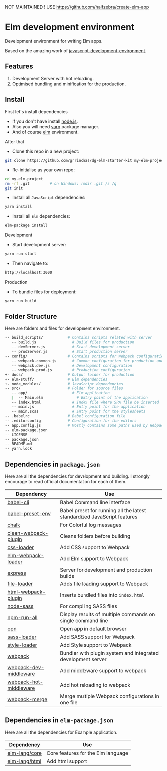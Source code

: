 
 NOT MAINTAINED ! USE https://github.com/halfzebra/create-elm-app

# Elm development environment

Development environment for writing Elm apps.

Based on the amazing work of [javascript-development-environment](https://github.com/coryhouse/javascript-development-environment).


## Features

1. Development Server with hot reloading.
2. Optimised bundling and minification for the production.


## Install

First let's install dependencies

* If you don't have install [node.js](https://nodejs.org/en/).
* Also you will need [yarn](https://yarnpkg.com/en/) package manager.
* And of course [elm](http://elm-lang.org/) environment.

After that

* Clone this repo in a new project:
```bash
git clone https://github.com/grrinchas/dg-elm-starter-kit my-elm-project
```

* Re-initialise as your own repo:
```bash
cd my-elm-project
rm -rf .git         # on Windows: rmdir .git /s /q
git init
```

* Install all `JavaScript` dependencies:
```bash
yarn install
```

* Install all `Elm` dependencies:
```bash
elm-package install
```

Development

* Start development server:
```bash
yarn run start
```
* Then navigate to:
```bash
http://localhost:3000
```

Production

* To bundle files for deployment:
```bash
yarn run build
```

## Folder Structure

Here are folders and files for development environment.

```bash
-- build_scripts/           # Contains scripts related with server
   -- build.js                # Build files for production
   -- devServer.js            # Start development server
   -- prodServer.js           # Start production server
-- config/                  # Contains scripts for Webpack configuration
   -- webpack.common.js       # Common configuration for production and development
   -- webpack.dev.js          # Development configuration
   -- webpack.prod.js         # Production configuration
+- docs/                    # Output folder for production
+- elm-stuff/               # Elm dependencies
+- node_modules/            # JavaScript dependencies
-- src/                     # Folder for source files
   -- app/                    # Elm application
   |  -- Main.elm               # Entry point of the application
   -- index.html              # Index file where SPA file be inserted
   -- main.js                 # Entry point for the application
   -- main.scss               # Entry point for the stylesheets
-- .babelrc                 # Babel configuration file
-- .editorconfig            # Configuration for the editors
-- app.config.js            # Mostly contains some paths used by Webpack
-- elm-package.json
-- LICENSE
-- package.json
-- README.md
-- yarn.lock
```

## Dependencies in `package.json`

Here are all the dependencies for development and building. I strongly encourage to read official documentation for each of them.

| **Dependency**                                                                             | **Use**                                                                         |
| -------------------------------------------------------------------------------------------|---------------------------------------------------------------------------------|
| [babel-cli](https://babeljs.io/docs/usage/cli/)                                            | Babel Command line interface                                                    |
| [babel-preset-env](https://www.npmjs.com/package/babel-preset-env)                         | Babel preset for running all the latest standardized JavaScript features        |
| [chalk](https://www.npmjs.com/package/chalk)                                               | For Colorful log messages                                                       |
| [clean-webpack-plugin](https://www.npmjs.com/package/clean-webpack-plugin)                 | Cleans folders before building                                                  |
| [css-loader](https://www.npmjs.com/package/css-loader)                                     | Add CSS support to Webpack                                                      |
| [elm-webpack-loader](https://www.npmjs.com/package/elm-webpack-loader)                     | Add Elm support to Webpack                                                      |
| [express](https://expressjs.com/)                                                          | Server for development and production builds                                    |
| [file-loader](https://www.npmjs.com/package/file-loader)                                   | Adds file loading support to Webpack                                            |
| [html-webpack-plugin](https://www.npmjs.com/package/html-webpack-plugin)                   | Inserts bundled files into `index.html`                                         |
| [node-sass](https://www.npmjs.com/package/node-sass)                                       | For compiling SASS files                                                        |
| [npm-run-all](https://www.npmjs.com/package/npm-run-all)                                   | Display results of multiple commands on single command line                     |
| [opn](https://www.npmjs.com/package/opn)                                                   | Open app in default browser                                                     |
| [sass-loader](https://www.npmjs.com/package/sass-loader)                                   | Add SASS support for Webpack                                                    |
| [style-loader](https://www.npmjs.com/package/style-loader)                                 | Add Style support to Webpack                                                    |
| [webpack](https://webpack.js.org/)                                                         | Bundler with plugin system and integrated development server                    |
| [webpack-dev-middleware](https://www.npmjs.com/package/webpack-dev-middleware)             | Add middleware support to webpack                                               |
| [webpack-hot-middleware](https://www.npmjs.com/package/webpack-hot-middleware)             | Add hot reloading to webpack                                                    |
| [webpack-merge](https://www.npmjs.com/package/webpack-merge)                               | Merge multiple Webpack configurations in one file                               |


## Dependencies in `elm-package.json`

Here are all the dependencies for Example application.

| **Dependency**                                                                                             | **Use**                                |
| ---------------------------------------------------------------------------------------------------------- | -------------------------------------- |
| [elm-lang/core](http://package.elm-lang.org/packages/elm-lang/core/latest)                                 | Core features for the Elm language     |
| [elm-lang/html](http://package.elm-lang.org/packages/elm-lang/html/latest/)                                | Add html support                       |


